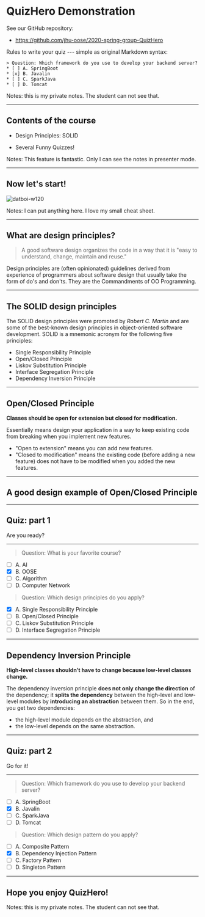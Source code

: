 # QuizHero Demonstration

See our GitHub repository:

- https://github.com/jhu-oose/2020-spring-group-QuizHero

Rules to write your quiz --- simple as original Markdown syntax:

```
> Question: Which framework do you use to develop your backend server?
* [ ] A. SpringBoot
* [x] B. Javalin
* [ ] C. SparkJava
* [ ] D. Tomcat
```

Notes: this is my private notes. The student can not see that.

---

## Contents of the course

* Design Principles: SOLID

* Several Funny Quizzes!

Notes: This feature is fantastic. Only I can see the notes in presenter mode.

---

## Now let's start!

![datboi-w120](https://media.giphy.com/media/xohHbwcnOhqbS/giphy.gif)

Notes: I can put anything here. I love my small cheat sheet.

---

## What are design principles?

> A good software design organizes the code in a way that it is "easy to understand, change, maintain and reuse."

Design principles are (often opinionated) guidelines derived from experience of programmers about software design that usually take the form of do's and don'ts. They are the Commandments of OO Programming.

---

## The SOLID design principles

The SOLID design principles were promoted by *Robert C. Martin* and are some of the best-known design principles in object-oriented software development. SOLID is a mnemonic acronym for the following five principles:

- Single Responsibility Principle
- Open/Closed Principle
- Liskov Substitution Principle
- Interface Segregation Principle
- Dependency Inversion Principle

---

## Open/Closed Principle

**Classes should be open for extension but closed for modification.**

Essentially means design your application in a way to keep existing code from breaking when you implement new features.

- "Open to extension" means you can add new features.
- "Closed to modification" means the existing code (before adding a new feature) does not have to be modified when you added the new features.
 
---

## A good design example of Open/Closed Principle

---

## Quiz: part 1

Are you ready?

---

> Question: What is your favorite course?
* [ ] A. AI
* [x] B. OOSE
* [ ] C. Algorithm
* [ ] D. Computer Network

> Question: Which design principles do you apply?
* [x] A. Single Responsibility Principle
* [ ] B. Open/Closed Principle
* [ ] C. Liskov Substitution Principle
* [ ] D. Interface Segregation Principle

---

## Dependency Inversion Principle

**High-level classes shouldn’t have to change because low-level classes change.**

The dependency inversion principle **does not only change the direction** of the dependency; it **splits the dependency** between the high-level and low-level modules by **introducing an abstraction** between them. So in the end, you get two dependencies:

- the high-level module depends on the abstraction, and
- the low-level depends on the same abstraction.

---

## Quiz: part 2

Go for it!

---

> Question: Which framework do you use to develop your backend server?
* [ ] A. SpringBoot
* [x] B. Javalin
* [ ] C. SparkJava
* [ ] D. Tomcat

> Question: Which design pattern do you apply?
* [ ] A. Composite Pattern
* [x] B. Dependency Injection Pattern
* [ ] C. Factory Pattern
* [ ] D. Singleton Pattern

---

## Hope you enjoy QuizHero!

Notes: this is my private notes. The student can not see that.
